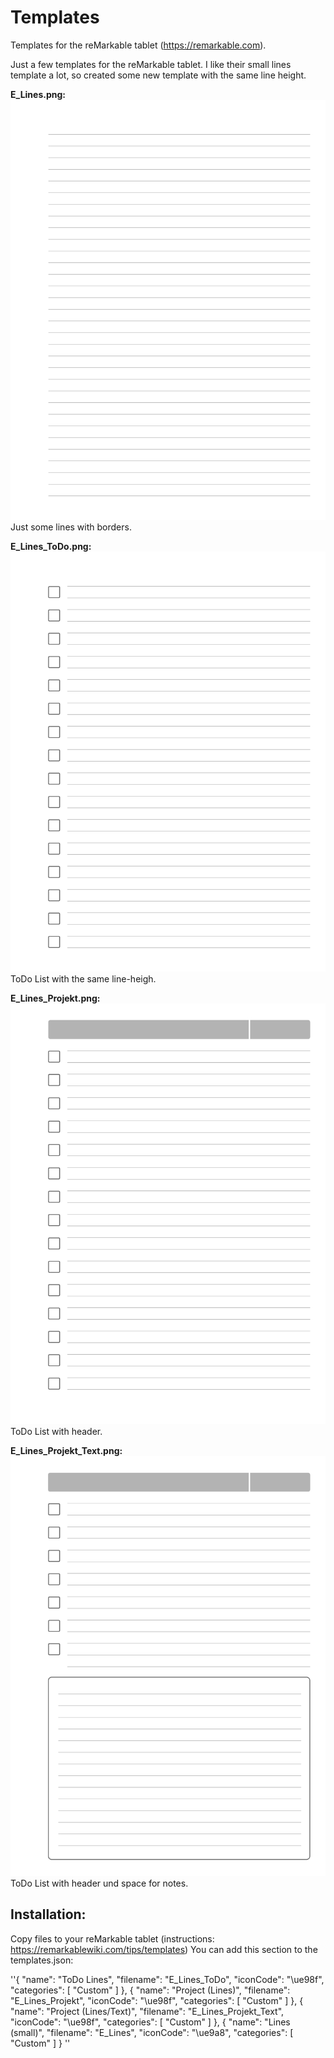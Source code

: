 # Templates
Templates for the reMarkable tablet (https://remarkable.com).

Just a few templates for the reMarkable tablet. I like their small lines template a lot, so created some new template with the same line height.

**E_Lines.png:**
![E_Lines.png](E_Lines.png)
Just some lines with borders. 

**E_Lines_ToDo.png:**
![E_Lines_ToDo.png](E_Lines_ToDo.png)
ToDo List with the same line-heigh.

**E_Lines_Projekt.png:**
![E_Lines_Projekt.png](E_Lines_Projekt.png)
ToDo List with header.

**E_Lines_Projekt_Text.png:**
![E_Lines_Projekt.png](E_Lines_Projekt_Text.png)
ToDo List with header und space for notes.

## Installation:
Copy files to your reMarkable tablet (instructions: https://remarkablewiki.com/tips/templates)
You can add this section to the templates.json:

''{
      "name": "ToDo Lines",
      "filename": "E_Lines_ToDo",
      "iconCode": "\ue98f",
      "categories": [
        "Custom"
      ]
    },
	{
      "name": "Project (Lines)",
      "filename": "E_Lines_Projekt",
      "iconCode": "\ue98f",
      "categories": [
        "Custom"
      ]
    },
    {
      "name": "Project (Lines/Text)",
      "filename": "E_Lines_Projekt_Text",
      "iconCode": "\ue98f",
      "categories": [
        "Custom"
      ]
    },
    {
      "name": "Lines (small)",
      "filename": "E_Lines",
      "iconCode": "\ue9a8",
      "categories": [
        "Custom"
      ]
 }
 ''
